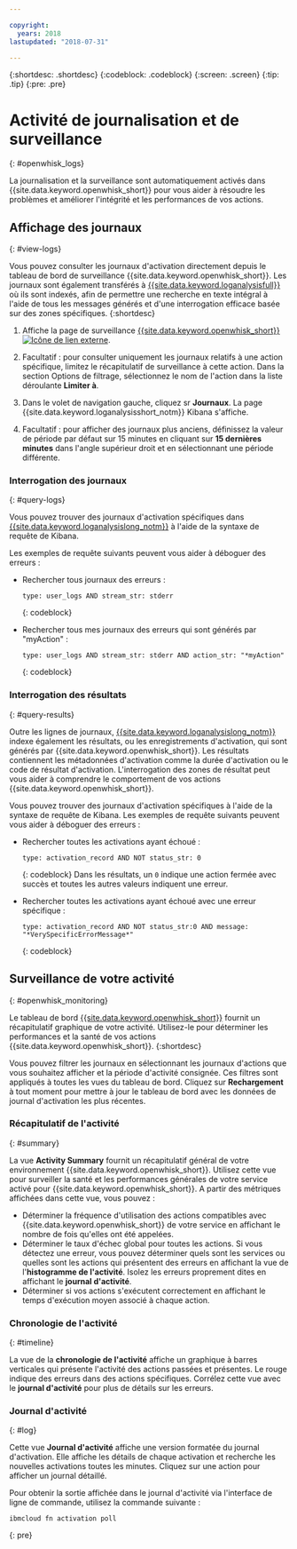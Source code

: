 ```yaml
---

copyright:
  years: 2018
lastupdated: "2018-07-31"

---
```


{:shortdesc: .shortdesc}
{:codeblock: .codeblock}
{:screen: .screen}
{:tip: .tip}
{:pre: .pre}

# Activité de journalisation et de surveillance
{: #openwhisk_logs}

La journalisation et la surveillance sont automatiquement activés dans {{site.data.keyword.openwhisk_short}} pour vous aider à résoudre les problèmes et améliorer l'intégrité et les performances de vos actions.

## Affichage des journaux
{: #view-logs}

Vous pouvez consulter les journaux d'activation directement depuis le tableau de bord de surveillance {{site.data.keyword.openwhisk_short}}. Les journaux sont également transférés à [{{site.data.keyword.loganalysisfull}}](https://console.bluemix.net/docs/services/CloudLogAnalysis/kibana/analyzing_logs_Kibana.html#analyzing_logs_Kibana) où ils sont indexés, afin de permettre une recherche en texte intégral à l'aide de tous les messages générés et d'une interrogation efficace basée sur des zones spécifiques.
{:shortdesc}

1. Affiche la page de surveillance [{{site.data.keyword.openwhisk_short}} ![Icône de lien externe](../icons/launch-glyph.svg "Icône de lien externe")](https://console.bluemix.net/openwhisk/dashboard/).

2. Facultatif : pour consulter uniquement les journaux relatifs à une action spécifique, limitez le récapitulatif de surveillance à cette action. Dans la section Options de filtrage, sélectionnez le nom de l'action dans la liste déroulante **Limiter à**.

3. Dans le volet de navigation gauche, cliquez sr **Journaux**. La page {{site.data.keyword.loganalysisshort_notm}} Kibana s'affiche.

4. Facultatif : pour afficher des journaux plus anciens, définissez la valeur de période par défaut sur 15 minutes en cliquant sur **15 dernières minutes** dans l'angle supérieur droit et en sélectionnant une période différente.

### Interrogation des journaux
{: #query-logs}

Vous pouvez trouver des journaux d'activation spécifiques dans [{{site.data.keyword.loganalysislong_notm}}](https://console.bluemix.net/docs/services/CloudLogAnalysis/kibana/analyzing_logs_Kibana.html#analyzing_logs_Kibana) à l'aide de la syntaxe de requête de Kibana.

Les exemples de requête suivants peuvent vous aider à déboguer des erreurs :
  * Rechercher tous journaux des erreurs :
      ```
      type: user_logs AND stream_str: stderr
      ```
      {: codeblock}

  * Rechercher tous mes journaux des erreurs qui sont générés par "myAction" :
      ```
      type: user_logs AND stream_str: stderr AND action_str: "*myAction"
      ```
      {: codeblock}

### Interrogation des résultats
{: #query-results}

Outre les lignes de journaux, [{{site.data.keyword.loganalysislong_notm}}](https://console.bluemix.net/docs/services/CloudLogAnalysis/kibana/analyzing_logs_Kibana.html#analyzing_logs_Kibana) indexe également les résultats, ou les enregistrements d'activation, qui sont générés par {{site.data.keyword.openwhisk_short}}. Les résultats contiennent les métadonnées d'activation comme la durée d'activation ou le code de résultat d'activation. L'interrogation des zones de résultat peut vous aider à comprendre le comportement de vos actions {{site.data.keyword.openwhisk_short}}.

Vous pouvez trouver des journaux d'activation spécifiques à l'aide de la syntaxe de requête de Kibana. Les exemples de requête suivants peuvent vous aider à déboguer des erreurs :

* Rechercher toutes les activations ayant échoué :
    ```
    type: activation_record AND NOT status_str: 0
    ```
    {: codeblock}
    Dans les résultats, un `0` indique une action fermée avec succès et toutes les autres valeurs indiquent une erreur.

* Rechercher toutes les activations ayant échoué avec une erreur spécifique :
    ```
    type: activation_record AND NOT status_str:0 AND message: "*VerySpecificErrorMessage*"
    ```
    {: codeblock}

## Surveillance de votre activité
{: #openwhisk_monitoring}

Le tableau de bord [{{site.data.keyword.openwhisk_short}}](https://console.bluemix.net/openwhisk/dashboard/) fournit un récapitulatif graphique de votre activité. Utilisez-le pour déterminer les performances et la santé de vos actions {{site.data.keyword.openwhisk_short}}.
{:shortdesc}

Vous pouvez filtrer les journaux en sélectionnant les journaux d'actions que vous souhaitez afficher et la période d'activité consignée. Ces filtres sont appliqués à toutes les vues du tableau de bord. Cliquez sur **Rechargement** à tout moment pour mettre à jour le tableau de bord avec les données de journal d'activation les plus récentes.

### Récapitulatif de l'activité
{: #summary}

La vue **Activity Summary** fournit un récapitulatif général de votre environnement {{site.data.keyword.openwhisk_short}}. Utilisez cette vue pour surveiller la santé et les performances générales de votre service activé pour {{site.data.keyword.openwhisk_short}}. A partir des métriques affichées dans cette vue, vous pouvez :
* Déterminer la fréquence d'utilisation des actions compatibles avec {{site.data.keyword.openwhisk_short}} de votre service en affichant le
nombre de fois qu'elles ont été appelées.
* Déterminer le taux d'échec global pour toutes les actions. Si vous détectez une erreur, vous pouvez déterminer quels sont les services ou quelles sont les actions qui présentent des erreurs en affichant la vue de l'**histogramme de l'activité**. Isolez les erreurs proprement dites en affichant le **journal d'activité**.
* Déterminer si vos actions s'exécutent correctement en affichant le temps d'exécution moyen associé à chaque action.

### Chronologie de l'activité
{: #timeline}

La vue de la **chronologie de l'activité** affiche un graphique à barres verticales qui présente l'activité des actions passées et présentes. Le rouge indique des erreurs dans des actions spécifiques. Corrélez cette vue avec le **journal d'activité** pour plus de détails sur les erreurs.

<!--
### Activity Histogram
{: #histogram}

The **Activity Histogram** view displays a horizontal bar graph for viewing the activity of past and present actions. Red bars indicate errors within specific actions. Correlate this view with the **Activity Log** to find more details about errors.
-->

### Journal d'activité
{: #log}

Cette vue **Journal d'activité** affiche une version formatée du journal d'activation. Elle affiche les détails de chaque activation et recherche les nouvelles activations toutes les minutes. Cliquez sur une action pour afficher un journal détaillé.

Pour obtenir la sortie affichée dans le journal d'activité via l'interface de ligne de commande, utilisez la commande suivante :
```
ibmcloud fn activation poll
```
{: pre}
